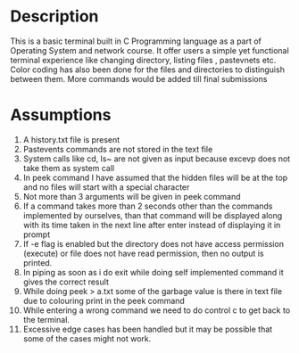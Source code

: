 # Description
This is a basic terminal built in C Programming language as a part of Operating System and network course. It offer users a simple
yet functional terminal experience like changing directory, listing files , pastevnets etc. Color coding has also been done for the files and directories to distinguish between them. More commands would be added till final submissions


# Assumptions
1. A history.txt file is present
2. Pastevents commands are not stored in the text file 
3. System calls like cd, ls~ are not given as input because excevp does not take them as system call
4. In peek command I have assumed that the hidden files will be at the top and no files will start with a special character
5. Not more than 3 arguments will be given in peek command
6. If a command takes more than 2 seconds other than the commands implemented by ourselves, than that command will be displayed
along with its time taken in the next line after enter instead of displaying it in prompt
7.  If -e flag is enabled but the directory does not have access permission (execute) or file does not have read permission, then no output is printed.
9. In piping as soon as i do exit while doing self implemented command it gives the correct result
10. While doing peek > a.txt some of the garbage value is there in text file due to colouring print in the peek command
11. While entering a wrong command we need to do control c to get back to the terminal.
12. Excessive edge cases has been handled but it may be possible that some of the cases might not work.

